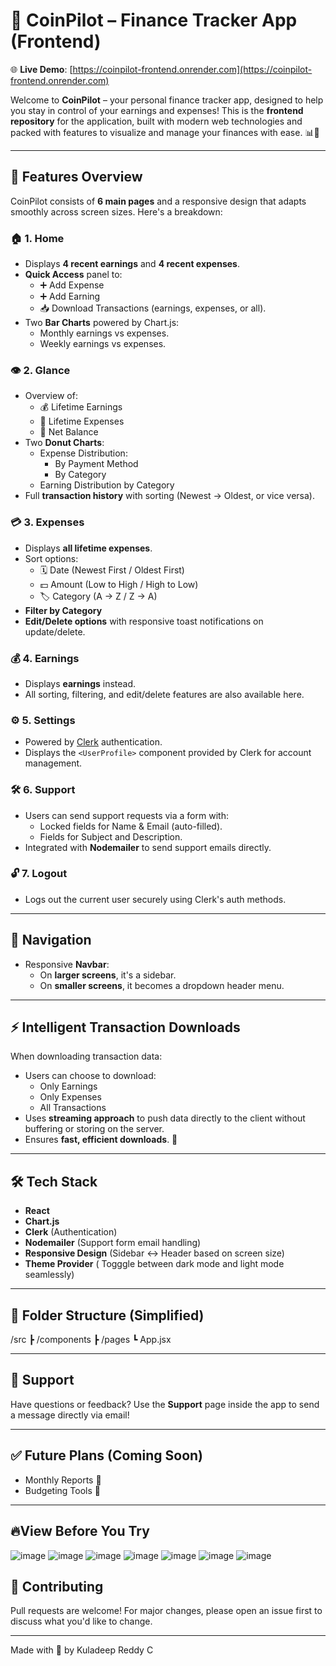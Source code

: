 # 💸 CoinPilot – Finance Tracker App (Frontend)

🌐 **Live Demo**: [https://coinpilot-frontend.onrender.com](https://coinpilot-frontend.onrender.com)

Welcome to **CoinPilot** – your personal finance tracker app, designed to help you stay in control of your earnings and expenses! This is the **frontend repository** for the application, built with modern web technologies and packed with features to visualize and manage your finances with ease. 📊📱

---

## 🚀 Features Overview

CoinPilot consists of **6 main pages** and a responsive design that adapts smoothly across screen sizes. Here's a breakdown:

### 🏠 1. Home
- Displays **4 recent earnings** and **4 recent expenses**.
- **Quick Access** panel to:
  - ➕ Add Expense
  - ➕ Add Earning
  - 📥 Download Transactions (earnings, expenses, or all).
- Two **Bar Charts** powered by Chart.js:
  - Monthly earnings vs expenses.
  - Weekly earnings vs expenses.

### 👁️ 2. Glance
- Overview of:
  - 💰 Lifetime Earnings
  - 💸 Lifetime Expenses
  - 🧾 Net Balance
- Two **Donut Charts**:
  - Expense Distribution:
    - By Payment Method
    - By Category
  - Earning Distribution by Category
- Full **transaction history** with sorting (Newest → Oldest, or vice versa).

### 💳 3. Expenses
- Displays **all lifetime expenses**.
- Sort options:
  - 🗓️ Date (Newest First / Oldest First)
  - 💵 Amount (Low to High / High to Low)
  - 🏷️ Category (A → Z / Z → A)
- **Filter by Category**
- **Edit/Delete options** with responsive toast notifications on update/delete.

### 💰 4. Earnings
- Displays **earnings** instead.
- All sorting, filtering, and edit/delete features are also available here.

### ⚙️ 5. Settings
- Powered by [Clerk](https://clerk.com) authentication.
- Displays the `<UserProfile>` component provided by Clerk for account management.

### 🛠️ 6. Support
- Users can send support requests via a form with:
  - Locked fields for Name & Email (auto-filled).
  - Fields for Subject and Description.
- Integrated with **Nodemailer** to send support emails directly.

### 🔓 7. Logout
- Logs out the current user securely using Clerk's auth methods.

---

## 🧭 Navigation

- Responsive **Navbar**:
  - On **larger screens**, it's a sidebar.
  - On **smaller screens**, it becomes a dropdown header menu.
  
---

## ⚡ Intelligent Transaction Downloads

When downloading transaction data:
- Users can choose to download:
  - Only Earnings
  - Only Expenses
  - All Transactions
- Uses **streaming approach** to push data directly to the client without buffering or storing on the server.
- Ensures **fast, efficient downloads**. 🚀

---

## 🛠️ Tech Stack

- **React**
- **Chart.js**
- **Clerk** (Authentication)
- **Nodemailer** (Support form email handling)
- **Responsive Design** (Sidebar ↔ Header based on screen size)
- **Theme Provider** ( Togggle between dark mode and light mode seamlessly)

---

## 📂 Folder Structure (Simplified)
/src
┣ /components
┣ /pages
┗ App.jsx


---

## 📧 Support

Have questions or feedback? Use the **Support** page inside the app to send a message directly via email!

---

## ✅ Future Plans (Coming Soon)
- Monthly Reports 📆
- Budgeting Tools 💼

---

## 🔥View Before You Try

![image](https://github.com/user-attachments/assets/84a06ca2-4aaf-424b-a14c-1332a4e147eb)
![image](https://github.com/user-attachments/assets/17c15452-d32b-4f13-bb82-4f0e1807a38a)
![image](https://github.com/user-attachments/assets/c254bb87-45ca-4086-a18a-4105337e0fa8)
![image](https://github.com/user-attachments/assets/8a619412-06f8-491c-95fe-437392a8ad85)
![image](https://github.com/user-attachments/assets/bdbe8d6b-7034-4d94-9a0e-402675c42493)
![image](https://github.com/user-attachments/assets/26a1801b-90ac-441c-b499-c0cf4163d279)
![image](https://github.com/user-attachments/assets/d6d8a7a8-2be0-4329-bb2a-0ea410f54154)




## 🙌 Contributing

Pull requests are welcome! For major changes, please open an issue first to discuss what you'd like to change.

---

Made with 💙 by Kuladeep Reddy C
